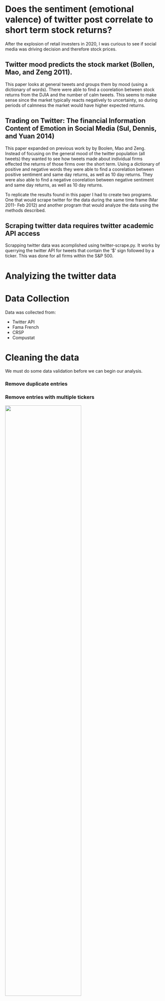 # Does the sentiment (emotional valence) of twitter post correlate to short term stock returns?

After the explosion of retail investers in 2020, I was curious to see if social media was driving decision and therefore stock prices. 

## Twitter mood predicts the stock market (Bollen, Mao, and Zeng 2011). 

This paper looks at general tweets and groups them by mood (using a dictionary of words). There were able to find a coorelation between stock returns from the DJIA and the number of calm tweets. This seems to make sense since the market typically reacts negatively to uncertainty, so during periods of calmness the market would have higher expected returns.

## Trading on Twitter: The financial Information Content of Emotion in Social Media (Sul, Dennis, and Yuan 2014)

This paper expanded on previous work by by Boolen, Mao and Zeng. Instead of focusing on the general mood of the twitter population (all tweets) they wanted to see how tweets made about individual firms effected the returns of those firms over the short term. Using a dictionary of positive and negative words they were able to find a coorelation between positive sentiment and same day returns, as well as 10 day returns. They were also able to find a negative coorelation between negative sentiment and same day returns, as well as 10 day returns. 

To replicate the results found in this paper I had to create two programs. One that would scrape twitter for the data during the same time frame (Mar 2011- Feb 2012) and another program that would analyze the data using the methods described. 

## Scraping twitter data **requires twitter academic API access**

Scrapping twitter data was acomplished using twitter-scrape.py. It works by querrying the twitter API for tweets that contain the '$' sign followed by a ticker. This was done for all firms within the S&P 500. 

# Analyizing the twitter data

# Data Collection

Data was collected from:

* Twitter API
* Fama French
* CRSP
* Compustat


# Cleaning the data

We must do some data validation before we can begin our analysis. 

###  Remove duplicate entries

###  Remove entries with multiple tickers

<img src='./twitter_sent_img/twitter_multiple_tickers.png'
     width="70%">


It is important that we remove tweets that contain multiple tickers within the body, since it would be difficult to assign the sentiment of the tweet to a specific firm. 

## Assign tweets to their respective trading days


<img src='./twitter_sent_img/tweet_day_assign.png'
     width="70%">
     
Tweets made after market hours are assigned to the next trading day, since the sentiment would effect returns for the next trading day. Tweets made on Saturday and Sunday were assigned to Monday. 



# Calculate the sentiment

Sentiment was calculated using a dictionary of positive and negative sentiment words from the Harvard-IV Dictionary. 

<img src='./twitter_sent_img/sent_dict.png'
     width="100%">

The number of positive and negative words were counted per tweet.

<img src='./twitter_sent_img/sent_dict_2.png'
     width="100%">

These counts were then aggregated on a per day and per firm basis. This would give us the number of positive words per day per firm and the number of negative words per day per firm. 

## Emotional Valence Variables

We then calculate the emotional valence variables that will be used in the regressions. 

<img src='./twitter_sent_img/sent_val_vars.png'
     width="100%">

### Control Variables

<img src='./twitter_sent_img/control_var.png'
     width="100%">

If sentiment is driving the return of a firm then we would expect it to be outpreforming similar firms. Using the 6 Fama French portfolios by size & book-to-market we can determine the 'abnormal return' (CAR) or the difference in the return of the firm versus a portfolio of firms with similar size and book-to-market values. 

We control for momentum with the Control 1 (previous day returns) and Control 2 variables (previous month returns not including the previos day returns). 


# Apply regression models

<img src='./twitter_sent_img/regression_model.png'
     width="100%">

The above regression will be preformed 9 times. For each variable (Pos1, Pos2, Neg1) and for each time serries (same day, next day and next 10-day). 

## Regression Expectations if our hypothesis is correct

<img src='./twitter_sent_img/regression_expect.png'
     width="100%">
     
## Regression Results

<img src='./twitter_sent_img/regression_results.png'
     width="90%">
     
For each of the 9 regresions we have the expected sign for Beta. We have strong statistical significance in 5/9 of the regressions (P < .01), acceptable statistical significance in 2/9 of the regressions (P < .05) and no statistical significance (P > .05) in 2/9 of the regressions. 


